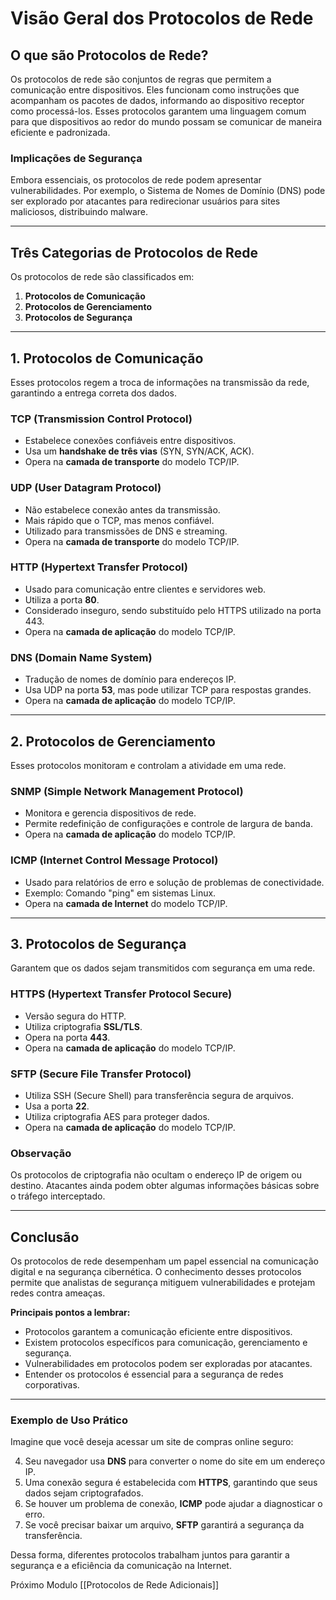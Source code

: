 # Visão Geral dos Protocolos de Rede

## O que são Protocolos de Rede?

Os protocolos de rede são conjuntos de regras que permitem a comunicação entre dispositivos. Eles funcionam como instruções que acompanham os pacotes de dados, informando ao dispositivo receptor como processá-los. Esses protocolos garantem uma linguagem comum para que dispositivos ao redor do mundo possam se comunicar de maneira eficiente e padronizada.

### Implicações de Segurança

Embora essenciais, os protocolos de rede podem apresentar vulnerabilidades. Por exemplo, o Sistema de Nomes de Domínio (DNS) pode ser explorado por atacantes para redirecionar usuários para sites maliciosos, distribuindo malware.

---

## Três Categorias de Protocolos de Rede

Os protocolos de rede são classificados em:

1. **Protocolos de Comunicação**
2. **Protocolos de Gerenciamento**
3. **Protocolos de Segurança**

---

## 1. Protocolos de Comunicação

Esses protocolos regem a troca de informações na transmissão da rede, garantindo a entrega correta dos dados.

### **TCP (Transmission Control Protocol)**

- Estabelece conexões confiáveis entre dispositivos.
- Usa um **handshake de três vias** (SYN, SYN/ACK, ACK).
- Opera na **camada de transporte** do modelo TCP/IP.

### **UDP (User Datagram Protocol)**

- Não estabelece conexão antes da transmissão.
- Mais rápido que o TCP, mas menos confiável.
- Utilizado para transmissões de DNS e streaming.
- Opera na **camada de transporte** do modelo TCP/IP.

### **HTTP (Hypertext Transfer Protocol)**

- Usado para comunicação entre clientes e servidores web.
- Utiliza a porta **80**.
- Considerado inseguro, sendo substituído pelo HTTPS utilizado na porta 443.
- Opera na **camada de aplicação** do modelo TCP/IP.

### **DNS (Domain Name System)**

- Tradução de nomes de domínio para endereços IP.
- Usa UDP na porta **53**, mas pode utilizar TCP para respostas grandes.
- Opera na **camada de aplicação** do modelo TCP/IP.

---

## 2. Protocolos de Gerenciamento

Esses protocolos monitoram e controlam a atividade em uma rede.

### **SNMP (Simple Network Management Protocol)**

- Monitora e gerencia dispositivos de rede.
- Permite redefinição de configurações e controle de largura de banda.
- Opera na **camada de aplicação** do modelo TCP/IP.

### **ICMP (Internet Control Message Protocol)**

- Usado para relatórios de erro e solução de problemas de conectividade.
- Exemplo: Comando "ping" em sistemas Linux.
- Opera na **camada de Internet** do modelo TCP/IP.

---

## 3. Protocolos de Segurança

Garantem que os dados sejam transmitidos com segurança em uma rede.

### **HTTPS (Hypertext Transfer Protocol Secure)**

- Versão segura do HTTP.
- Utiliza criptografia **SSL/TLS**.
- Opera na porta **443**.
- Opera na **camada de aplicação** do modelo TCP/IP.

### **SFTP (Secure File Transfer Protocol)**

- Utiliza SSH (Secure Shell) para transferência segura de arquivos.
- Usa a porta **22**.
- Utiliza criptografia AES para proteger dados.
- Opera na **camada de aplicação** do modelo TCP/IP.

### Observação

Os protocolos de criptografia não ocultam o endereço IP de origem ou destino. Atacantes ainda podem obter algumas informações básicas sobre o tráfego interceptado.

---

## Conclusão

Os protocolos de rede desempenham um papel essencial na comunicação digital e na segurança cibernética. O conhecimento desses protocolos permite que analistas de segurança mitiguem vulnerabilidades e protejam redes contra ameaças.

**Principais pontos a lembrar:**

- Protocolos garantem a comunicação eficiente entre dispositivos.
- Existem protocolos específicos para comunicação, gerenciamento e segurança.
- Vulnerabilidades em protocolos podem ser exploradas por atacantes.
- Entender os protocolos é essencial para a segurança de redes corporativas.

---

### Exemplo de Uso Prático

Imagine que você deseja acessar um site de compras online seguro:

4. Seu navegador usa **DNS** para converter o nome do site em um endereço IP.
5. Uma conexão segura é estabelecida com **HTTPS**, garantindo que seus dados sejam criptografados.
6. Se houver um problema de conexão, **ICMP** pode ajudar a diagnosticar o erro.
7. Se você precisar baixar um arquivo, **SFTP** garantirá a segurança da transferência.

Dessa forma, diferentes protocolos trabalham juntos para garantir a segurança e a eficiência da comunicação na Internet.

Próximo Modulo [[Protocolos de Rede Adicionais]]
